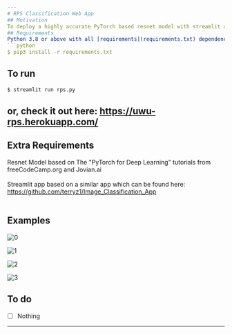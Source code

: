 ```yaml
---
# RPS Classification Web App
## Motivation
To deploy a highly accurate PyTorch based resnet model with streamlit and heroku
## Requirements
Python 3.8 or above with all [requirements](requirements.txt) dependencies installed. To install run:
```python
$ pip3 install -r requirements.txt
```
## To run
```python
$ streamlit run rps.py
```
## or, check it out here: https://uwu-rps.herokuapp.com/

## Extra Requirements
Resnet Model based on The "PyTorch for Deep Learning" tutorials from freeCodeCamp.org and Jovian.ai</br> </br>
Streamlit app based on a similar app which can be found here: https://github.com/terryz1/Image_Classification_App </br> </br>
## Examples

![0](https://user-images.githubusercontent.com/52780573/99145231-00c6ab00-2693-11eb-8396-554ae84153ff.PNG)

![1](https://user-images.githubusercontent.com/52780573/99145235-08864f80-2693-11eb-885c-dba960b6329c.PNG)

![2](https://user-images.githubusercontent.com/52780573/99145242-12a84e00-2693-11eb-9099-a837d8bd967b.PNG)

![3](https://user-images.githubusercontent.com/52780573/99145246-1cca4c80-2693-11eb-853d-71776bc77d8e.PNG)

## To do
- [ ] Nothing
---
```







